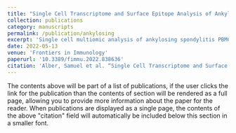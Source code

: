 ```yaml
---
title: "Single Cell Transcriptome and Surface Epitope Analysis of Ankylosing Spondylitis Facilitates Disease Classification by Machine Learning"
collection: publications
category: manuscripts
permalink: /publication/ankylosing
excerpt: 'Single cell multiomic analysis of ankylosing spondylitis PBMCs; identified several promising therapeutic targets'
date: 2022-05-13
venue: 'Frontiers in Immunology'
paperurl: '10.3389/fimmu.2022.838636'
citation: 'Alber, Samuel et al. “Single Cell Transcriptome and Surface Epitope Analysis of Ankylosing Spondylitis Facilitates Disease Classification by Machine Learning.” Frontiers in immunology vol. 13 838636. 13 May. 2022, doi:10.3389/fimmu.2022.838636'
---
```


The contents above will be part of a list of publications, if the user clicks the link for the publication than the contents of section will be rendered as a full page, allowing you to provide more information about the paper for the reader. When publications are displayed as a single page, the contents of the above "citation" field will automatically be included below this section in a smaller font.